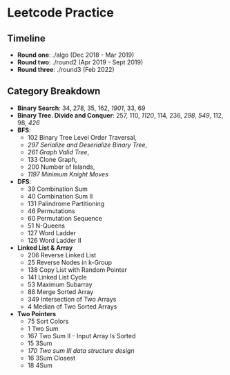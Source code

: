 # Leetcode Practice

## Timeline

- **Round one**: ./algo (Dec 2018 - Mar 2019)
- **Round two**: ./round2 (Apr 2019 - Sept 2019)
- **Round three**: ./round3 (Feb 2022)

## Category Breakdown

- **Binary Search**: 34, 278, 35, 162, _1901_, 33, 69
- **Binary Tree. Divide and Conquer**: 257, 110, _1120_, 114, 236, _298, 549_, 112, 98, _426_
- **BFS**:
  - 102 Binary Tree Level Order Traversal,
  - _297 Serialize and Deserialize Binary Tree_,
  - _261 Graph Valid Tree_,
  - 133 Clone Graph,
  - 200 Number of Islands,
  - _1197 Minimum Knight Moves_
- **DFS**:
  - 39 Combination Sum
  - 40 Combination Sum II
  - 131 Palindrome Partitioning
  - 46 Permutations
  - 60 Permutation Sequence
  - 51 N-Queens
  - 127 Word Ladder
  - 126 Word Ladder II
- **Linked List & Array**
  - 206 Reverse Linked List
  - 25 Reverse Nodes in k-Group
  - 138 Copy List with Random Pointer
  - 141 Linked List Cycle
  - 53 Maximum Subarray
  - 88 Merge Sorted Array
  - 349 Intersection of Two Arrays
  - 4 Median of Two Sorted Arrays
- **Two Pointers**
  - 75 Sort Colors
  - 1 Two Sum
  - 167 Two Sum II - Input Array Is Sorted
  - 15 3Sum
  - _170 Two sum III data structure design_
  - 16 3Sum Closest
  - 18 4Sum
